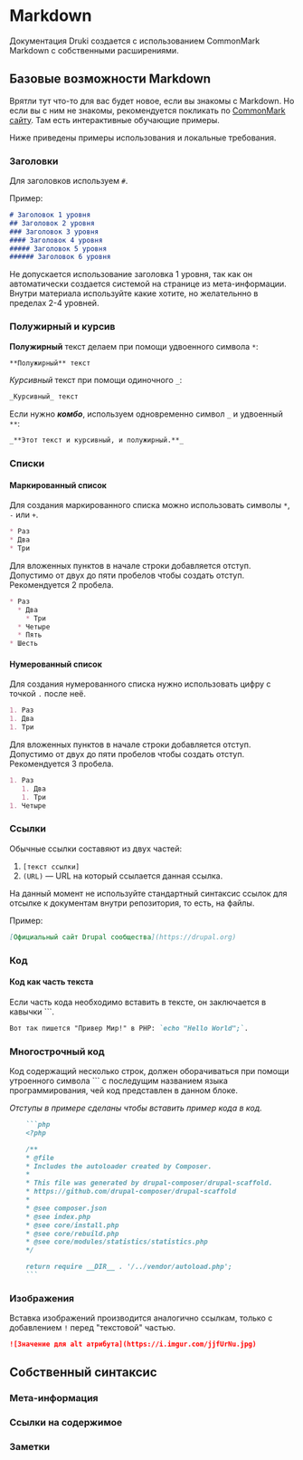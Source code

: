 # Markdown

Документация Druki создается с использованием CommonMark Markdown с собственными расширениями.

## Базовые возможности Markdown

Врятли тут что-то для вас будет новое, если вы знакомы с Markdown. Но если вы с ним не знакомы, рекомендуется покликать по [CommonMark сайту](https://commonmark.org/). Там есть интерактивные обучающие примеры.

Ниже приведены примеры использования и локальные требования.

### Заголовки

Для заголовков используем `#`.

Пример:

```markdown
# Заголовок 1 уровня
## Заголовок 2 уровня
### Заголовок 3 уровня
#### Заголовок 4 уровня
##### Заголовок 5 уровня
###### Заголовок 6 уровня
```

Не допускается использование заголовка 1 уровня, так как он автоматически создается системой на странице из мета-информации. Внутри материала используйте какие хотите, но желательнно в пределах 2-4 уровней.

### Полужирный и курсив

**Полужирный** текст делаем при помощи удвоенного символа `*`:

```markdown
**Полужирный** текст
```

_Курсивный_ текст при помощи одиночного `_`:

```markdown
_Курсивный_ текст
```

Если нужно _**комбо**_, используем одновременно символ `_` и удвоенный `**`:

```markdown
_**Этот текст и курсивный, и полужирный.**_
```

### Списки

#### Маркированный список

Для создания маркированного списка можно использовать символы `*`, `-` или `+`.

```markdown
* Раз
* Два
* Три
```

Для вложенных пунктов в начале строки добавляется отступ. Допустимо от двух до пяти пробелов чтобы создать отступ. Рекомендуется 2 пробела.

```markdown
* Раз
  * Два
    * Три
  * Четыре
  * Пять
* Шесть
```

#### Нумерованный список

Для создания нумерованного списка нужно использовать цифру с точкой `.` после неё.

```markdown
1. Раз
1. Два
1. Три
```

Для вложенных пунктов в начале строки добавляется отступ. Допустимо от двух до пяти пробелов чтобы создать отступ. Рекомендуется 3 пробела.

```markdown
1. Раз
   1. Два
   1. Три
1. Четыре
```

### Ссылки

Обычные ссылки составяют из двух частей:

1. `[текст ссылки]`
1. `(URL)` — URL на который ссылается данная ссылка.

На данный момент не используйте стандартный синтаксис ссылок для отсылке к документам внутри репозитория, то есть, на файлы.

Пример:

```markdown
[Официальный сайт Drupal сообщества](https://drupal.org)
```

### Код

#### Код как часть текста

Если часть кода необходимо вставить в тексте, он заключается в  кавычки `\``.

```markdown
Вот так пишется "Привер Мир!" в PHP: `echo "Hello World";`.
```

### Многострочный код

Код содержащий несколько строк, должен оборачиваться при помощи утроенного символа `\`` с последущим названием языка программирования, чей код представлен в данном блоке. 

_Отступы в примере сделаны чтобы вставить пример кода в код._

```markdown
    ```php
    <?php

    /**
    * @file
    * Includes the autoloader created by Composer.
    *
    * This file was generated by drupal-composer/drupal-scaffold.
    * https://github.com/drupal-composer/drupal-scaffold
    *
    * @see composer.json
    * @see index.php
    * @see core/install.php
    * @see core/rebuild.php
    * @see core/modules/statistics/statistics.php
    */

    return require __DIR__ . '/../vendor/autoload.php';
    ```
```

### Изображения

Вставка изображений производится аналогично ссылкам, только с добавлением `!` перед "текстовой" частью.

```markdown
![Значение для alt атрибута](https://i.imgur.com/jjfUrNu.jpg)
```

## Собственный синтаксис

### Мета-информация

### Ссылки на содержимое

### Заметки

